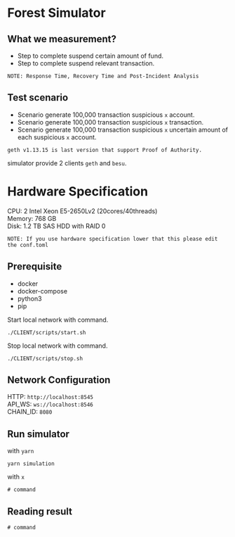 # Forest Simulator

## What we measurement?

- Step to complete suspend certain amount of fund.
- Step to complete suspend relevant transaction. 

`NOTE: Response Time, Recovery Time and Post-Incident Analysis`

## Test scenario
- Scenario generate 100,000 transaction suspicious `x` account.  
- Scenario generate 100,000 transaction suspicious `x` transaction.  
- Scenario generate 100,000 transaction suspicious `x` uncertain amount of each suspicious `x` account.  

`geth v1.13.15 is last version that support Proof of Authority.`

simulator provide 2 clients `geth` and `besu`.

# Hardware Specification

CPU: 2 Intel Xeon E5-2650Lv2 (20cores/40threads)  
Memory:  768 GB  
Disk: 1.2 TB SAS HDD with RAID 0  

`NOTE: If you use hardware specification lower that this please edit the conf.toml`

## Prerequisite

- docker
- docker-compose
- python3
- pip

Start local network with command.  
``` shell
./CLIENT/scripts/start.sh
```

Stop local network with command.  

``` shell
./CLIENT/scripts/stop.sh
```

## Network Configuration

HTTP: `http://localhost:8545`  
API_WS: `ws://localhost:8546`  
CHAIN_ID: `8080`  

## Run simulator

with `yarn`
``` shell
yarn simulation
```

with `x`
``` shell
# command
```

## Reading result

```
# command
```